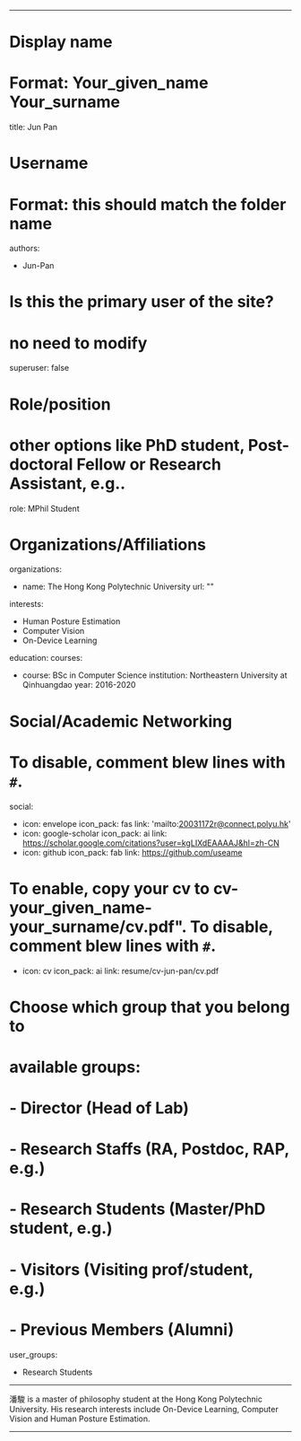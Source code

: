 
---
# Display name
# Format: Your_given_name Your_surname 
title: Jun Pan

# Username
# Format: this should match the folder name
authors:
- Jun-Pan

# Is this the primary user of the site?
# no need to modify 
superuser: false

# Role/position
# other options like PhD student, Post-doctoral Fellow or Research Assistant, e.g..
role: MPhil Student

# Organizations/Affiliations
organizations:
- name: The Hong Kong Polytechnic University
  url: ""

interests:
- Human Posture Estimation
- Computer Vision
- On-Device Learning

education:
  courses:
  - course: BSc in Computer Science
    institution: Northeastern University at Qinhuangdao
    year: 2016-2020

# Social/Academic Networking
# To disable, comment blew lines with `#`.
social:
- icon: envelope
  icon_pack: fas
  link: 'mailto:20031172r@connect.polyu.hk'
- icon: google-scholar
  icon_pack: ai
  link: https://scholar.google.com/citations?user=kgLIXdEAAAAJ&hl=zh-CN
- icon: github
  icon_pack: fab
  link: https://github.com/useame

# To enable, copy your cv to cv-your_given_name-your_surname/cv.pdf". To disable, comment blew lines with `#`.
- icon: cv
  icon_pack: ai
  link: resume/cv-jun-pan/cv.pdf

# Choose which group that you belong to
#  available groups:
#  - Director (Head of Lab)
#  - Research Staffs (RA, Postdoc, RAP, e.g.)
#  - Research Students (Master/PhD student, e.g.)
#  - Visitors (Visiting prof/student, e.g.)
#  - Previous Members (Alumni)
user_groups:
- Research Students
---

潘駿 is a master of philosophy student at the Hong Kong Polytechnic University. His research interests include On-Device Learning, Computer Vision and Human Posture Estimation.

---

